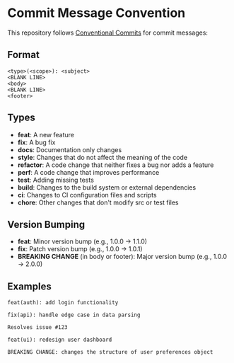 # Commit Message Convention

This repository follows [Conventional Commits](https://www.conventionalcommits.org/) for commit messages:

## Format
```
<type>(<scope>): <subject>
<BLANK LINE>
<body>
<BLANK LINE>
<footer>
```

## Types
- **feat**: A new feature
- **fix**: A bug fix
- **docs**: Documentation only changes
- **style**: Changes that do not affect the meaning of the code
- **refactor**: A code change that neither fixes a bug nor adds a feature
- **perf**: A code change that improves performance
- **test**: Adding missing tests
- **build**: Changes to the build system or external dependencies
- **ci**: Changes to CI configuration files and scripts
- **chore**: Other changes that don't modify src or test files

## Version Bumping
- **feat**: Minor version bump (e.g., 1.0.0 -> 1.1.0)
- **fix**: Patch version bump (e.g., 1.0.0 -> 1.0.1)
- **BREAKING CHANGE** (in body or footer): Major version bump (e.g., 1.0.0 -> 2.0.0)

## Examples
```
feat(auth): add login functionality
```

```
fix(api): handle edge case in data parsing

Resolves issue #123
```

```
feat(ui): redesign user dashboard

BREAKING CHANGE: changes the structure of user preferences object
```
